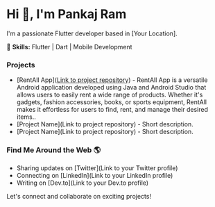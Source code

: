 <h1 align="left">Hi 👋, I'm Pankaj Ram</h1>
I'm a passionate Flutter developer based in [Your Location].

🚀 **Skills:** Flutter | Dart | Mobile Development

### Projects
- [RentAll App]([Link to project repository](https://github.com/pankaj1101/RentAll-App)) - RentAll App is a versatile Android application developed using Java and Android Studio that allows users to easily rent a wide range of products. Whether it's gadgets, fashion accessories, books, or sports equipment, RentAll makes it effortless for users to find, rent, and manage their desired items..
- [Project Name](Link to project repository) - Short description.
- [Project Name](Link to project repository) - Short description.

### Find Me Around the Web 🌎
- Sharing updates on [Twitter](Link to your Twitter profile)
- Connecting on [LinkedIn](Link to your LinkedIn profile)
- Writing on [Dev.to](Link to your Dev.to profile)

Let's connect and collaborate on exciting projects!
